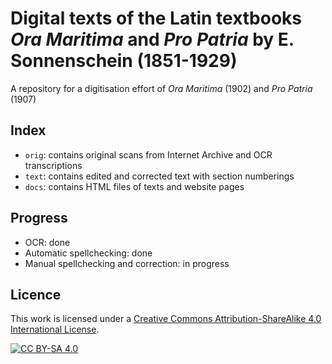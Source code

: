# Digital texts of the Latin textbooks _Ora Maritima_ and _Pro Patria_ by E. Sonnenschein (1851-1929)

A repository for a digitisation effort of _Ora Maritima_ (1902) and _Pro Patria_ (1907)

## Index
* ```orig```: contains original scans from Internet Archive and OCR transcriptions
* ```text```: contains edited and corrected text with section numberings
* ```docs```: contains HTML files of texts and website pages

## Progress
* OCR: done
* Automatic spellchecking: done
* Manual spellchecking and correction: in progress

## Licence

This work is licensed under a [Creative Commons Attribution-ShareAlike 4.0 International License](http://creativecommons.org/licenses/by-sa/4.0/).

[![CC BY-SA 4.0][cc-by-sa-image]][cc-by-sa]

[cc-by-sa]: http://creativecommons.org/licenses/by-sa/4.0/
[cc-by-sa-image]: https://licensebuttons.net/l/by-sa/4.0/88x31.png
[cc-by-sa-shield]: https://img.shields.io/badge/License-CC%20BY--SA%204.0-lightgrey.svg
